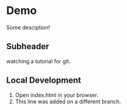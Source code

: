 # Demo

Some desciption!

## Subheader

watching a tutorial for git.

## Local Development

1. Open index.html in your browser.
2. This line was added on a different branch.